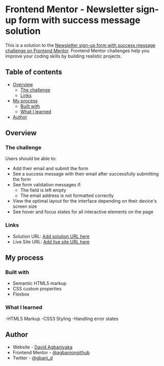 # Frontend Mentor - Newsletter sign-up form with success message solution

This is a solution to the [Newsletter sign-up form with success message challenge on Frontend Mentor](https://www.frontendmentor.io/challenges/newsletter-signup-form-with-success-message-3FC1AZbNrv). Frontend Mentor challenges help you improve your coding skills by building realistic projects. 

## Table of contents

- [Overview](#overview)
  - [The challenge](#the-challenge)
  - [Links](#links)
- [My process](#my-process)
  - [Built with](#built-with)
  - [What I learned](#what-i-learned)
- [Author](#author)

## Overview
### The challenge
Users should be able to:
- Add their email and submit the form
- See a success message with their email after successfully submitting the form
- See form validation messages if:
  - The field is left empty
  - The email address is not formatted correctly
- View the optimal layout for the interface depending on their device's screen size
- See hover and focus states for all interactive elements on the page
### Links
- Solution URL: [Add solution URL here](https://github.com/agbaniongithub/newsletter-sign-up-component)
- Live Site URL: [Add live site URL here](https://newslettersignupcomponent-davidagbani.netlify.app)


## My process
### Built with
- Semantic HTML5 markup
- CSS custom properties
- Flexbox
### What I learned
-HTML5 Markup
-CSS3 Styling
-Handling error states


## Author
- Website - [David Agbaniyaka](https://www.davidagbaniyaka.com)
- Frontend Mentor - [@agbaniongithub](https://www.frontendmentor.io/profile/agbaniongithub)
- Twitter - [@gbani_d](https://www.twitter.com/gbani_d)
